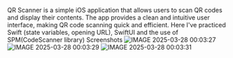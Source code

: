 QR Scanner is a simple iOS application that allows users to scan QR codes and display their contents. The app provides a clean and intuitive user interface, making QR code scanning quick and efficient. 
Here I've practiced Swift (state variables, opening URL), SwiftUI and the use of SPM(CodeScanner library)
Screenshots
![IMAGE 2025-03-28 00:03:27](https://github.com/user-attachments/assets/aff17554-dba0-412e-bfd9-0dd75f81cdd0)
![IMAGE 2025-03-28 00:03:29](https://github.com/user-attachments/assets/0e02e4b5-6623-4d00-90a0-8f9670e55780)
![IMAGE 2025-03-28 00:03:31](https://github.com/user-attachments/assets/e373ab53-9382-4fc3-acaa-a5c0029ef8d7)
